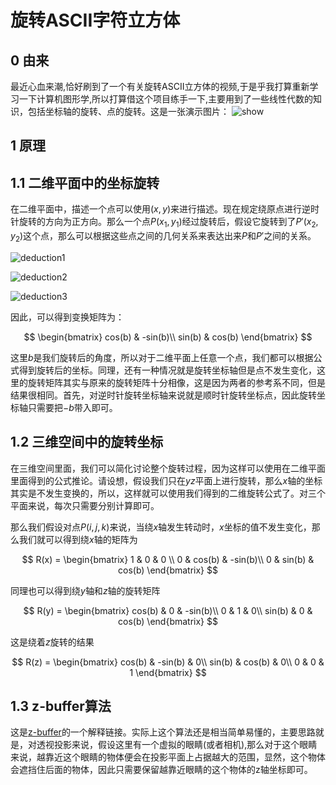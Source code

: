 # 旋转ASCII字符立方体

## 0 由来
最近心血来潮,恰好刷到了一个有关旋转ASCII立方体的视频,于是乎我打算重新学习一下计算机图形学,所以打算借这个项目练手一下,主要用到了一些线性代数的知识，包括坐标轴的旋转、点的旋转。这是一张演示图片：
![show](https://github.com/XiaoPeng0x3/spining-cube/blob/master/show.gif)

## 1 原理

## 1.1 二维平面中的坐标旋转

在二维平面中，描述一个点可以使用$`(x,y)`$来进行描述。现在规定绕原点进行逆时针旋转的方向为正方向。那么一个点$`P(x_1,y_1)`$经过旋转后，假设它旋转到了$`P'(x_2,y_2)`$这个点，那么可以根据这些点之间的几何关系来表达出来$`P`$和$`P'`$之间的关系。

![deduction1](https://github.com/XiaoPeng0x3/spining-cube/blob/master/Theory/deduction1.jpg)

![deduction2](https://github.com/XiaoPeng0x3/spining-cube/blob/master/Theory/deduction2.jpg)

![deduction3](https://github.com/XiaoPeng0x3/spining-cube/blob/master/Theory/deduction3.jpg)

因此，可以得到变换矩阵为：


$$
\begin{bmatrix}
cos(b) & -sin(b)\\
sin(b) & cos(b)
\end{bmatrix}
$$

这里$`b`$是我们旋转后的角度，所以对于二维平面上任意一个点，我们都可以根据公式得到旋转后的坐标。同理，还有一种情况就是旋转坐标轴但是点不发生变化，这里的旋转矩阵其实与原来的旋转矩阵十分相像，这是因为两者的参考系不同，但是结果很相同。首先，对逆时针旋转坐标轴来说就是顺时针旋转坐标点，因此旋转坐标轴只需要把$`-b`$带入即可。



## 1.2 三维空间中的旋转坐标

在三维空间里面，我们可以简化讨论整个旋转过程，因为这样可以使用在二维平面里面得到的公式推论。请设想，假设我们只在$`yz`$平面上进行旋转，那么$`x`$轴的坐标其实是不发生变换的，所以，这样就可以使用我们得到的二维旋转公式了。对三个平面来说，每次只需要分别计算即可。

那么我们假设对点$`P(i,j,k)`$来说，当绕$`x`$轴发生转动时，$`x`$坐标的值不发生变化，那么我们就可以得到绕$`x`$轴的矩阵为

$$
R(x) = \begin{bmatrix}
	1 & 0 & 0 \\
	0 & cos(b) & -sin(b)\\
	0 & sin(b) & cos(b)
	\end{bmatrix}
$$

同理也可以得到绕$`y`$轴和$`z`$轴的旋转矩阵

$$
R(y) = \begin{bmatrix}
cos(b) & 0 & -sin(b)\\
0 & 1 & 0\\
sin(b) & 0 & cos(b)
\end{bmatrix}
$$

这是绕着$`z`$旋转的结果

$$
R(z) = \begin{bmatrix}
cos(b) & -sin(b) & 0\\
sin(b) & cos(b) & 0\\
0 & 0 & 1
\end{bmatrix}
$$

## 1.3 z-buffer算法
这是[z-buffer](https://en.wikipedia.org/wiki/Z-buffering)的一个解释链接。实际上这个算法还是相当简单易懂的，主要思路就是，对透视投影来说，假设这里有一个虚拟的眼睛(或者相机),那么对于这个眼睛来说，越靠近这个眼睛的物体便会在投影平面上占据越大的范围，显然，这个物体会遮挡住后面的物体，因此只需要保留越靠近眼睛的这个物体的z轴坐标即可。











